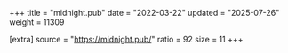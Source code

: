 +++
title = "midnight.pub"
date = "2022-03-22"
updated = "2025-07-26"
weight = 11309

[extra]
source = "https://midnight.pub/"
ratio = 92
size = 11
+++
